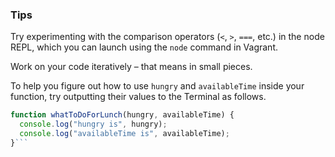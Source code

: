 ### Tips

Try experimenting with the comparison operators (`<`, `>`, `===`, etc.) in the node REPL, which you can launch using the `node` command in Vagrant.

Work on your code iteratively – that means in small pieces. 

To help you figure out how to use `hungry` and `availableTime` inside your function, try outputting their values to the Terminal as follows.


```javascript 
function whatToDoForLunch(hungry, availableTime) {
  console.log("hungry is", hungry);
  console.log("availableTime is", availableTime);
}```